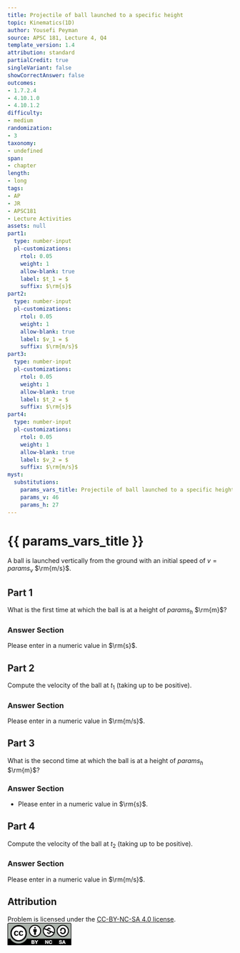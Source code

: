 ```yaml
---
title: Projectile of ball launched to a specific height
topic: Kinematics(1D)
author: Yousefi Peyman
source: APSC 181, Lecture 4, Q4
template_version: 1.4
attribution: standard
partialCredit: true
singleVariant: false
showCorrectAnswer: false
outcomes:
- 1.7.2.4
- 4.10.1.0
- 4.10.1.2
difficulty:
- medium
randomization:
- 3
taxonomy:
- undefined
span:
- chapter
length:
- long
tags:
- AP
- JR
- APSC181
- Lecture Activities
assets: null
part1:
  type: number-input
  pl-customizations:
    rtol: 0.05
    weight: 1
    allow-blank: true
    label: $t_1 = $
    suffix: $\rm{s}$
part2:
  type: number-input
  pl-customizations:
    rtol: 0.05
    weight: 1
    allow-blank: true
    label: $v_1 = $
    suffix: $\rm{m/s}$
part3:
  type: number-input
  pl-customizations:
    rtol: 0.05
    weight: 1
    allow-blank: true
    label: $t_2 = $
    suffix: $\rm{s}$
part4:
  type: number-input
  pl-customizations:
    rtol: 0.05
    weight: 1
    allow-blank: true
    label: $v_2 = $
    suffix: $\rm{m/s}$
myst:
  substitutions:
    params_vars_title: Projectile of ball launched to a specific height
    params_v: 46
    params_h: 27
---
```

# {{ params_vars_title }}
A ball is launched vertically from the ground with an initial speed of $v = {{ params_v }}$ $\rm{m/s}$.

## Part 1

What is the first time at which the ball is at a height of ${{ params_h }}$ $\rm{m}$?

### Answer Section

Please enter in a numeric value in $\rm{s}$.

## Part 2

Compute the velocity of the ball at $t_1$ (taking up to be positive).

### Answer Section

Please enter in a numeric value in $\rm{m/s}$.

## Part 3

What is the second time at which the ball is at a height of ${{ params_h }}$ $\rm{m}$?

### Answer Section

- Please enter in a numeric value in $\rm{s}$.

## Part 4

Compute the velocity of the ball at $t_2$ (taking up to be positive).

### Answer Section

Please enter in a numeric value in $\rm{m/s}$.

## Attribution

Problem is licensed under the [CC-BY-NC-SA 4.0 license](https://creativecommons.org/licenses/by-nc-sa/4.0/).<br> ![The Creative Commons 4.0 license requiring attribution-BY, non-commercial-NC, and share-alike-SA license.](https://raw.githubusercontent.com/firasm/bits/master/by-nc-sa.png)